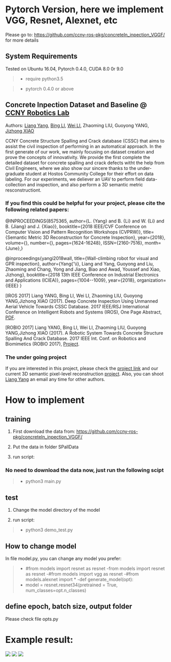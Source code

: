 # Pytorch Version, here we implement VGG, Resnet, Alexnet, etc

Please go to: https://github.com/ccny-ros-pkg/concreteIn_inpection_VGGF/ for more details

## System Requirements
Tested on Ubuntu 16.04, Pytorch 0.4.0, CUDA 8.0 0r 9.0
>- require python3.5

>- pytorch 0.4.0 or above

## Concrete Inpection Dataset and Baseline @ [CCNY Robotics Lab](https://ccny-ros-pkg.github.io/)

Authors: [Liang Yang](https://ericlyang.github.io/),  [Bing LI](https://robotlee2002.github.io/), [Wei LI](http://ccvcl.org/~wei/), Zhaoming LIU, Guoyong YANG, [Jizhong XIAO](http://www-ee.ccny.cuny.edu/www/web/jxiao/jxiao.html)


CCNY Concrete Structure Spalling and Crack database (CSSC) that aims to assist the civil inspection of performing in an automatical approach. In the first generate of our work, we mainly focusing on dataset creation and prove the concepts of innovativity. We provide the first complete the detailed dataset for concrete spalling and crack defects witht the help from Civil Engineers, where we also show our sincere thanks to the under-graduate student at Hostos Community College for their effort on data labeling. For our experiments, we deliever an UAV to perform field data-collection and inspection, and also perform a 3D semantic metric resconstructiont.


### If you find this could be helpful for your project, please cite the following related papers:


@INPROCEEDINGS{8575365,
author={L. {Yang} and B. {Li} and W. {Li} and B. {Jiang} and J. {Xiao}},
booktitle={2018 IEEE/CVF Conference on Computer Vision and Pattern Recognition Workshops (CVPRW)},
title={Semantic Metric 3D Reconstruction for Concrete Inspection},
year={2018},
volume={},
number={},
pages={1624-16248},
ISSN={2160-7516},
month={June},}

@inproceedings{yangi2018wall,
  title={Wall-climbing robot for visual and GPR inspection},
  author={Yang{\'\i}, Liang and Yang, Guoyong and Liu, Zhaoming and Chang, Yong and Jiang, Biao and Awad, Youssef and Xiao, Jizhong},
  booktitle={2018 13th IEEE Conference on Industrial Electronics and Applications (ICIEA)},
  pages={1004--1009},
  year={2018},
  organization={IEEE}
}


[IROS 2017] Liang YANG, Bing LI, Wei LI, Zhaoming LIU, Guoyong YANG,Jizhong XIAO (2017). Deep Concrete Inspection Using Unmanned Aerial Vehicle Towards CSSC Database. 2017 IEEE/RSJ International Conference on Intelligent Robots and Systems (IROS), One Page Abstract, [PDF](https://ericlyang.github.io/img/IROS2017/IROS2017.pdf).


[ROBIO 2017] Liang YANG, Bing LI, Wei LI, Zhaoming LIU, Guoyong YANG,Jizhong XIAO (2017). A Robotic System Towards Concrete Structure Spalling And Crack Database. 2017 IEEE Int. Conf. on Robotics and Biomimetics (ROBIO 2017), [Project](https://ericlyang.github.io/project/deepinspection/).


### The under going project

If you are interested in this project, please check the [project link](https://ericlyang.github.io/project/deepinspection/) and our current 3D semantic pixel-level reconstruction [project](https://ericlyang.github.io/project/robot-inspection-net/). Also, you can shoot [Liang Yang](https://ericlyang.github.io/) an email any time for other authors.

# How to implement
## training
1) First download the data from: https://github.com/ccny-ros-pkg/concreteIn_inpection_VGGF/

2) Put the data in folder SPallData

3) run script:

### No need to download the data now, just run the following scipt

> - python3 main.py

## test
1) Change the model directory of the model

2) run script:
> - python3 demo_test.py


## How to change model

In file model.py, you can change any model you prefer:

>- #from models import resnet as resnet
>-from models import resnet as resnet
>-#from models import vgg as resnet
>-#from models.alexnet import *
>-def generate_model(opt):
>-    model = resnet.resnet34(pretrained = True, num_classes=opt.n_classes)

## define epoch, batch size, output folder

Please check file opts.py


# Example result:
![](https://github.com/ccny-ros-pkg/pytorch_Concrete_Inspection/blob/master/image_and_results/output/175.png)
![](https://github.com/ccny-ros-pkg/pytorch_Concrete_Inspection/blob/master/image_and_results/output/329.png)
![](https://github.com/ccny-ros-pkg/pytorch_Concrete_Inspection/blob/master/image_and_results/output/596.png)
